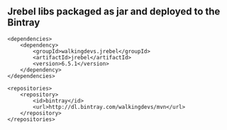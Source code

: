 ## Jrebel libs packaged as jar and deployed to the Bintray
    <dependencies>
        <dependency>
            <groupId>walkingdevs.jrebel</groupId>
            <artifactId>jrebel</artifactId>
            <version>6.5.1</version>
        </dependency>
    </dependencies>

    <repositories>
        <repository>
            <id>bintray</id>
            <url>http://dl.bintray.com/walkingdevs/mvn</url>
        </repository>
    </repositories>
